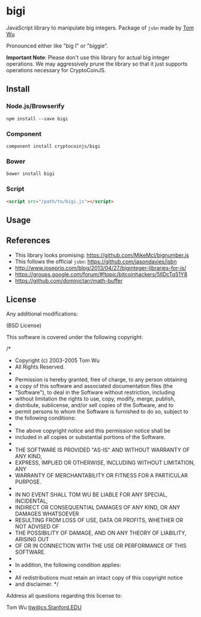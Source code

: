 bigi
======

JavaScript library to manipulate big integers. Package of `jsbn` made by [Tom Wu](http://www-cs-students.stanford.edu/~tjw/jsbn/)

Pronounced either like "big I" or "biggie".

**Important Note**: Please don't use this library for actual big integer operations. We may aggressively prune the library so that it just supports operations necessary for CryptoCoinJS.


Install
-------

### Node.js/Browserify

    npm install --save bigi

### Component

    component install cryptocoinjs/bigi


### Bower

    bower install bigi


### Script

```html
<script src="/path/to/bigi.js"></script>
```


Usage
-----





References
----------
- This library looks promising: https://github.com/MikeMcl/bignumber.js
- This follows the official `jsbn`: https://github.com/jasondavies/jsbn
- http://www.joseprio.com/blog/2013/04/27/biginteger-libraries-for-js/
- https://groups.google.com/forum/#!topic/bitcoinhackers/5IlDcTq51Y8
- https://github.com/dominictarr/math-buffer


License
-------

Any additional modifications:

(BSD License)



This software is covered under the following copyright:

/*
 * Copyright (c) 2003-2005  Tom Wu
 * All Rights Reserved.
 *
 * Permission is hereby granted, free of charge, to any person obtaining
 * a copy of this software and associated documentation files (the
 * "Software"), to deal in the Software without restriction, including
 * without limitation the rights to use, copy, modify, merge, publish,
 * distribute, sublicense, and/or sell copies of the Software, and to
 * permit persons to whom the Software is furnished to do so, subject to
 * the following conditions:
 *
 * The above copyright notice and this permission notice shall be
 * included in all copies or substantial portions of the Software.
 *
 * THE SOFTWARE IS PROVIDED "AS-IS" AND WITHOUT WARRANTY OF ANY KIND, 
 * EXPRESS, IMPLIED OR OTHERWISE, INCLUDING WITHOUT LIMITATION, ANY 
 * WARRANTY OF MERCHANTABILITY OR FITNESS FOR A PARTICULAR PURPOSE.  
 *
 * IN NO EVENT SHALL TOM WU BE LIABLE FOR ANY SPECIAL, INCIDENTAL,
 * INDIRECT OR CONSEQUENTIAL DAMAGES OF ANY KIND, OR ANY DAMAGES WHATSOEVER
 * RESULTING FROM LOSS OF USE, DATA OR PROFITS, WHETHER OR NOT ADVISED OF
 * THE POSSIBILITY OF DAMAGE, AND ON ANY THEORY OF LIABILITY, ARISING OUT
 * OF OR IN CONNECTION WITH THE USE OR PERFORMANCE OF THIS SOFTWARE.
 *
 * In addition, the following condition applies:
 *
 * All redistributions must retain an intact copy of this copyright notice
 * and disclaimer.
 */

Address all questions regarding this license to:

  Tom Wu
  tjw@cs.Stanford.EDU


